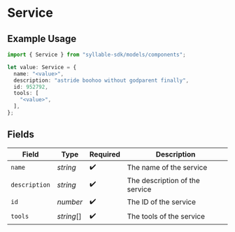 # Service

## Example Usage

```typescript
import { Service } from "syllable-sdk/models/components";

let value: Service = {
  name: "<value>",
  description: "astride boohoo without godparent finally",
  id: 952792,
  tools: [
    "<value>",
  ],
};
```

## Fields

| Field                          | Type                           | Required                       | Description                    |
| ------------------------------ | ------------------------------ | ------------------------------ | ------------------------------ |
| `name`                         | *string*                       | :heavy_check_mark:             | The name of the service        |
| `description`                  | *string*                       | :heavy_check_mark:             | The description of the service |
| `id`                           | *number*                       | :heavy_check_mark:             | The ID of the service          |
| `tools`                        | *string*[]                     | :heavy_check_mark:             | The tools of the service       |